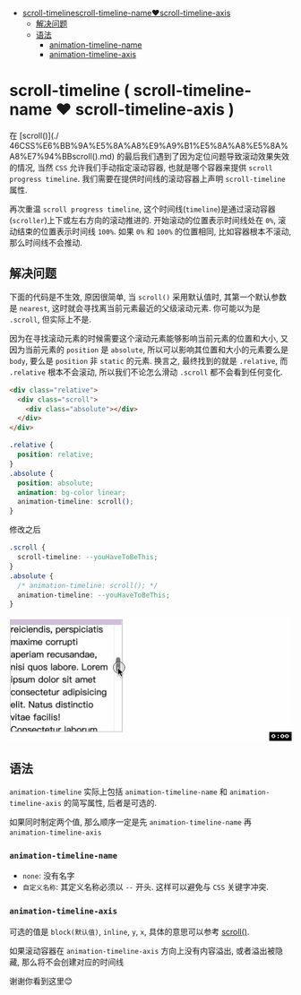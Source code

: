 <!-- TOC -->

- [scroll-timelinescroll-timeline-name❤️scroll-timeline-axis](#scroll-timelinescroll-timeline-namescroll-timeline-axis)
  - [解决问题](#%E8%A7%A3%E5%86%B3%E9%97%AE%E9%A2%98)
  - [语法](#%E8%AF%AD%E6%B3%95)
    - [animation-timeline-name](#animation-timeline-name)
    - [animation-timeline-axis](#animation-timeline-axis)

<!-- /TOC -->

# scroll-timeline ( scroll-timeline-name ❤️ scroll-timeline-axis )
在 [scroll()](./ 46CSS%E6%BB%9A%E5%8A%A8%E9%A9%B1%E5%8A%A8%E5%8A%A8%E7%94%BBscroll().md) 的最后我们遇到了因为定位问题导致滚动效果失效的情况, 当然 `CSS` 允许我们手动指定滚动容器, 也就是哪个容器来提供 `scroll progress timeline`. 我们需要在提供时间线的滚动容器上声明 `scroll-timeline` 属性.

再次重温 `scroll progress timeline`, 这个时间线(`timeline`)是通过滚动容器(`scroller`)上下或左右方向的滚动推进的. 开始滚动的位置表示时间线处在 `0%`, 滚动结束的位置表示时间线 `100%`. 如果 `0%` 和 `100%` 的位置相同, 比如容器根本不滚动, 那么时间线不会推动.

## 解决问题
下面的代码是不生效, 原因很简单, 当 `scroll()` 采用默认值时, 其第一个默认参数是 `nearest`, 这时就会寻找离当前元素最近的父级滚动元素. 你可能以为是 `.scroll`, 但实际上不是.

因为在寻找滚动元素的时候需要这个滚动元素能够影响当前元素的位置和大小, 又因为当前元素的 `position` 是 `absolute`, 所以可以影响其位置和大小的元素要么是 `body`, 要么是 `position` 非 `static` 的元素. 换言之, 最终找到的就是 `.relative`, 而 `.relative` 根本不会滚动, 所以我们不论怎么滑动 `.scroll` 都不会看到任何变化.
```html
<div class="relative">
  <div class="scroll">
    <div class="absolute"></div>
  </div>
</div>
```
```css
.relative {
  position: relative;
}
.absolute {
  position: absolute;
  animation: bg-color linear;
  animation-timeline: scroll();
}
```
修改之后
```css
.scroll {
  scroll-timeline: --youHaveToBeThis;
}
.absolute {
  /* animation-timeline: scroll(); */
  animation-timeline: --youHaveToBeThis;
}
```
![](../image/scroll-timeline1.gif)

## 语法
`animation-timeline` 实际上包括 `animation-timeline-name` 和 `animation-timeline-axis` 的简写属性, 后者是可选的.

如果同时制定两个值, 那么顺序一定是先 `animation-timeline-name` 再 `animation-timeline-axis`

### `animation-timeline-name`
- `none`: 没有名字
- `自定义名称`: 其定义名称必须以 `--` 开头. 这样可以避免与 `CSS` 关键字冲突.

### `animation-timeline-axis`
可选的值是 `block(默认值)`, `inline`, `y`, `x`, 具体的意思可以参考 [scroll()](./46CSS%E6%BB%9A%E5%8A%A8%E9%A9%B1%E5%8A%A8%E5%8A%A8%E7%94%BBscroll().md). 

如果滚动容器在 `animation-timeline-axis` 方向上没有内容溢出, 或者溢出被隐藏, 那么将不会创建对应的时间线

谢谢你看到这里😊